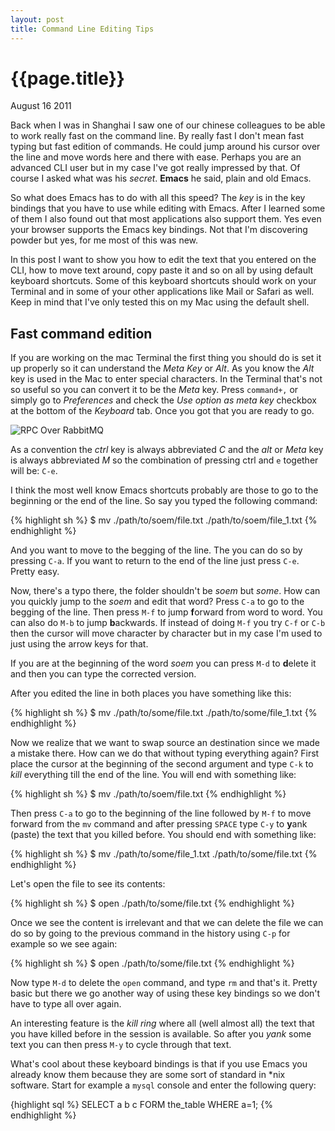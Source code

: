 ```yaml
---
layout: post
title: Command Line Editing Tips
---
```


# {{page.title}} #

<span class="meta">August 16 2011</span>

Back when I was in Shanghai I saw one of our chinese colleagues to be able to work really fast on the command line. By really fast I don't mean fast typing but fast edition of commands. He could jump around his cursor over the line and move words here and there with ease. Perhaps you are an advanced CLI user but in my case I've got really impressed by that. Of course I asked what was his *secret*. **Emacs** he said, plain and old Emacs.

So what does Emacs has to do with all this speed? The _key_ is in the key bindings that you have to use while editing with Emacs. After I learned some of them I also found out that most applications also support them. Yes even your browser supports the Emacs key bindings. Not that I'm discovering powder but yes, for me most of this was new.

In this post I want to show you how to edit the text that you entered on the CLI, how to move text around, copy paste it and so on all by using default keyboard shortcuts. Some of this keyboard shortcuts should work on your Terminal and in some of your other applications like Mail or Safari as well. Keep in mind that I've only tested this on my Mac using the default shell.

## Fast command edition ##

If you are working on the mac Terminal the first thing you should do is set it up properly so it can understand the _Meta Key_ or _Alt_. As you know the _Alt_ key is used in the Mac to enter special characters. In the Terminal that's not so useful so you can convert it to be the _Meta_ key. Press `command+,` or simply go to _Preferences_ and check the _Use option as meta key_ checkbox at the bottom of the _Keyboard_ tab. Once you got that you are ready to go.

![RPC Over RabbitMQ](/images/meta-key.png)

As a convention the _ctrl_ key is always abbreviated _C_ and the _alt_ or _Meta_ key is always abbreviated _M_ so the combination of pressing ctrl and `e` together will be: `C-e`.

I think the most well know Emacs shortcuts probably are those to go to the beginning or the end of the line. So say you typed the following command:

{% highlight sh %}
  $ mv ./path/to/soem/file.txt ./path/to/soem/file_1.txt
{% endhighlight %}

And you want to move to the begging of the line. The you can do so by pressing `C-a`. If you want to return to the end of the line just press `C-e`. Pretty easy.

Now, there's a typo there, the folder shouldn't be _soem_ but _some_. How can you quickly jump to the _soem_ and edit that word? Press `C-a` to go to the begging of the line. Then press `M-f` to jump **f**orward from word to word. You can also do `M-b` to jump **b**ackwards. If instead of doing `M-f` you try `C-f` or `C-b` then the cursor will move character by character but in my case I'm used to just using the arrow keys for that.

If you are at the beginning of the word _soem_ you can press `M-d` to **d**elete it and then you can type the corrected version.

After you edited the line in both places you have something like this:

{% highlight sh %}
  $ mv ./path/to/some/file.txt ./path/to/some/file_1.txt
{% endhighlight %}

Now we realize that we want to swap source an destination since we made a mistake there. How can we do that without typing everything again? First place the cursor at the beginning of the second argument and type `C-k` to _kill_ everything till the end of the line. You will end with something like:

{% highlight sh %}
  $ mv ./path/to/soem/file.txt
{% endhighlight %}

Then press `C-a` to go to the beginning of the line followed by `M-f` to move forward from the `mv` command and after pressing `SPACE` type `C-y` to **y**ank (paste) the text that you killed before. You should end with something like:

{% highlight sh %}
  $ mv ./path/to/some/file_1.txt ./path/to/some/file.txt
{% endhighlight %}

Let's open the file to see its contents:

{% highlight sh %}
  $ open ./path/to/some/file.txt
{% endhighlight %}

Once we see the content is irrelevant and that we can delete the file we can do so by going to the previous command in the history using `C-p` for example so we see again:

{% highlight sh %}
  $ open ./path/to/some/file.txt
{% endhighlight %}

Now type `M-d` to delete the `open` command, and type `rm` and that's it. Pretty basic but there we go another way of using these key bindings so we don't have to type all over again.

An interesting feature is the _kill ring_ where all (well almost all) the text that you have killed before in the session is available. So after you _yank_ some text you can then press `M-y` to cycle through that text.

What's cool about these keyboard bindings is that if you use Emacs you already know them because they are some sort of standard in \*nix software. Start for example a `mysql` console and enter the following query:

{highlight sql %}
SELECT a b c FORM the_table WHERE a=1;
{% endhighlight %}

